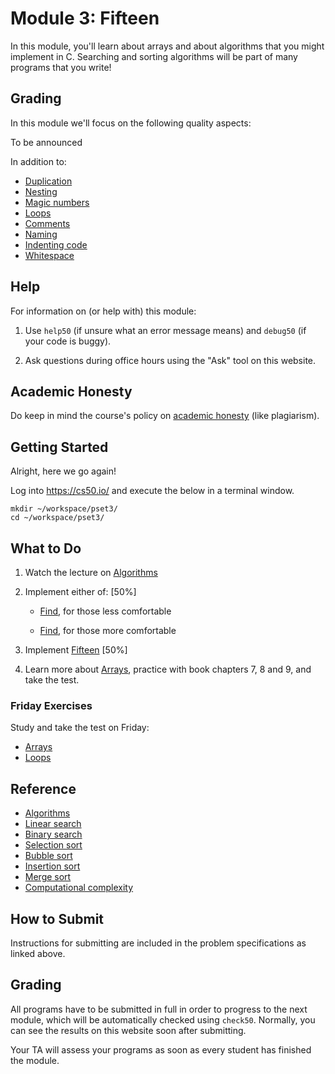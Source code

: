 # Module 3: Fifteen

In this module, you'll learn about arrays and about algorithms that you might implement in C. Searching and sorting algorithms will be part of many programs that you write!

## Grading

In this module we'll focus on the following quality aspects:

To be announced

In addition to:

- [Duplication](/quality-aspects/duplication)
- [Nesting](/quality-aspects/nesting)
- [Magic numbers](/quality-aspects/magic-numbers)
- [Loops](/quality-aspects/loops)
- [Comments](/quality-aspects/comments)
- [Naming](/quality-aspects/naming)
- [Indenting code](/quality-aspects/indentation)
- [Whitespace](/quality-aspects/whitespace)

## Help

For information on (or help with) this module:

1. Use `help50` (if unsure what an error message means) and `debug50` (if your code is buggy).

2. Ask questions during office hours using the "Ask" tool on this website.


## Academic Honesty

Do keep in mind the course's policy on [academic honesty](/syllabus) (like plagiarism).


## Getting Started

Alright, here we go again!

Log into <https://cs50.io/> and execute the below in a terminal window.

    mkdir ~/workspace/pset3/
    cd ~/workspace/pset3/

## What to Do

1. Watch the lecture on [Algorithms](/lectures/algorithms)

2. Implement either of: [50%]

    - [Find](/problems/find-less), for those less comfortable

    - [Find](/problems/find-more), for those more comfortable

3. Implement [Fifteen](/problems/fifteen) [50%]

4. Learn more about [Arrays](https://www.youtube.com/embed/K1yC1xshF40?autoplay=1&rel=0), practice with book chapters 7, 8 and 9, and take the test.

### Friday Exercises

Study and take the test on Friday:

- [Arrays](/exercises/arrays)
- [Loops](/exercises/loops)

## Reference

- [Algorithms](https://www.youtube.com/embed/ktWL3nN38ZA?autoplay=1&rel=0)
- [Linear search](https://www.youtube.com/embed/TwsgCHYmbbA?autoplay=1&rel=0)
- [Binary search](https://www.youtube.com/embed/T98PIp4omUA?autoplay=1&rel=0)
- [Selection sort](https://www.youtube.com/embed/3hH8kTHFw2A?autoplay=1&rel=0)
- [Bubble sort](https://www.youtube.com/embed/RT-hUXUWQ2I?autoplay=1&rel=0)
- [Insertion sort](https://www.youtube.com/embed/kU9M51eKSX8?autoplay=1&rel=0)
- [Merge sort](https://www.youtube.com/embed/yF3hMKmCk1A?autoplay=1&rel=0)
- [Computational complexity](https://www.youtube.com/embed/YoZPTyGL2IQ?autoplay=1&rel=0)

## How to Submit

Instructions for submitting are included in the problem specifications as linked above.


## Grading

All programs have to be submitted in full in order to progress to the next module, which will be automatically checked using `check50`. Normally, you can see the results on this website soon after submitting.

Your TA will assess your programs as soon as every student has finished the module.
